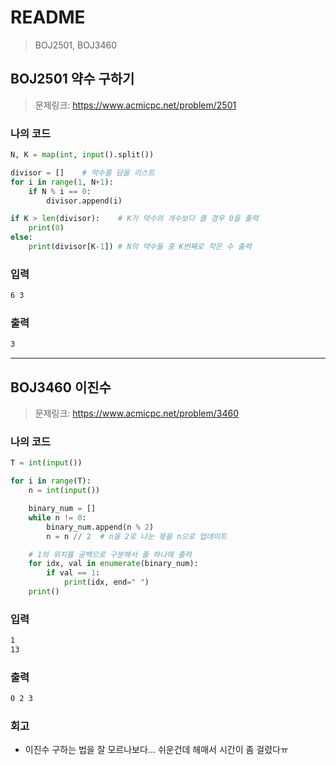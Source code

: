 # README

> BOJ2501, BOJ3460



## BOJ2501 약수 구하기

> 문제링크: https://www.acmicpc.net/problem/2501



### 나의 코드

```python
N, K = map(int, input().split())

divisor = []    # 약수를 담을 리스트
for i in range(1, N+1):
    if N % i == 0:
        divisor.append(i)

if K > len(divisor):    # K가 약수의 개수보다 클 경우 0을 출력
    print(0)
else:
    print(divisor[K-1]) # N의 약수들 중 K번째로 작은 수 출력
```



### 입력

```bash
6 3
```



### 출력

```bash
3
```





----



## BOJ3460 이진수

> 문제링크: https://www.acmicpc.net/problem/3460



### 나의 코드

```python
T = int(input())

for i in range(T):
    n = int(input())

    binary_num = []
    while n != 0:
        binary_num.append(n % 2)
        n = n // 2  # n을 2로 나눈 몫을 n으로 업데이트

    # 1의 위치를 공백으로 구분해서 줄 하나에 출력
    for idx, val in enumerate(binary_num):
        if val == 1:
            print(idx, end=" ")
    print()
```



### 입력

```bash
1
13
```



### 출력

```bash
0 2 3
```



### 회고

- 이진수 구하는 법을 잘 모르나보다... 쉬운건데 헤매서 시간이 좀 걸렸다ㅠ
